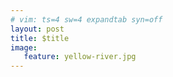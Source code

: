 ```yaml
---
# vim: ts=4 sw=4 expandtab syn=off
layout: post
title: $title
image:
   feature: yellow-river.jpg
---
```



